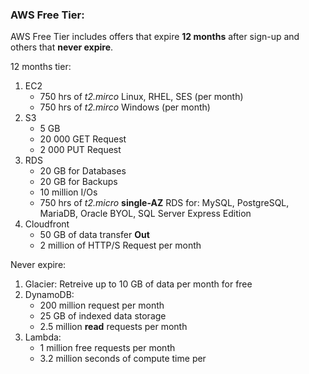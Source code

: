 ### AWS Free Tier:

AWS Free Tier includes offers that expire __12 months__ after sign-up and others that __never expire__. 

12 months tier:

  1. EC2
      * 750 hrs of _t2.mirco_ Linux, RHEL, SES (per month)
      * 750 hrs of _t2.mirco_ Windows (per month) 
  1. S3
      * 5 GB
      * 20 000 GET Request
      * 2 000 PUT Request
  1. RDS
      * 20 GB for Databases
      * 20 GB for Backups
      * 10 million I/Os
      * 750 hrs of _t2.micro_ __single-AZ__ RDS for: MySQL, PostgreSQL, MariaDB, Oracle BYOL, SQL Server Express Edition
  1. Cloudfront
      * 50 GB of data transfer __Out__
      * 2 million of HTTP/S Request per month

Never expire:
  1. Glacier: Retreive up to 10 GB of data per month for free
  1. DynamoDB: 
      * 200 million request per month
      * 25 GB of indexed data storage
      * 2.5 million __read__ requests per month
  1. Lambda:
      * 1 million free requests per month
      * 3.2 million seconds of compute time per
      
     

